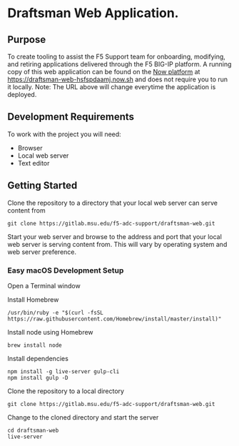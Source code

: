 # Draftsman Web Application.

## Purpose
To create tooling to assist the F5 Support team for onboarding, modifying, and retiring applications delivered through the F5 BIG-IP platform.
A running copy of this web application can be found on the [Now platform](https://zeit.co/now) at https://draftsman-web-hsfspdaamj.now.sh and does not require you to run it locally.
Note: The URL above will change everytime the application is deployed.

## Development Requirements
To work with the project you will need:

* Browser
* Local web server
* Text editor

## Getting Started
Clone the repository to a directory that your local web server can serve content from

`git clone https://gitlab.msu.edu/f5-adc-support/draftsman-web.git`

Start your web server and browse to the address and port that your local web server is serving content from. This will vary by operating system and web server preference.


### Easy macOS Development Setup
Open a Terminal window

Install Homebrew

`/usr/bin/ruby -e "$(curl -fsSL https://raw.githubusercontent.com/Homebrew/install/master/install)"`

Install node using Homebrew

`brew install node`

Install dependencies

```
npm install -g live-server gulp-cli
npm install gulp -D
```

Clone the repository to a local directory

`git clone https://gitlab.msu.edu/f5-adc-support/draftsman-web.git`

Change to the cloned directory and start the server

```
cd draftsman-web
live-server
```
